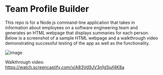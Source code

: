# Team Profile Builder

This repo is for a Node.js command-line application that takes in information about employees on a software engineering team and generates an HTML webpage that displays summaries for each person. Below is a screenshot of a sample HTML webpage and a walkthrough video demonstrating successful testing of the app as well as the functionality. 

![image](https://user-images.githubusercontent.com/87587644/152725373-71860537-a185-44f6-98cc-b08feaa4bb0b.png)

Walkthrough video: https://watch.screencastify.com/v/A83Vd9JV3n1g5iuf4K8a
